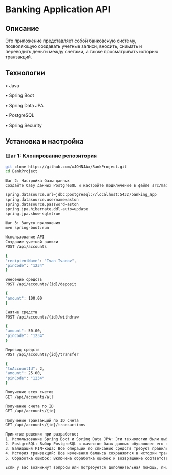 # Banking Application API

## Описание
Это приложение представляет собой банковскую систему, позволяющую создавать учетные записи, вносить, снимать и переводить деньги между счетами, а также просматривать историю транзакций.

## Технологии
•  Java

•  Spring Boot

•  Spring Data JPA

•  PostgreSQL

•  Spring Security


## Установка и настройка

### Шаг 1: Клонирование репозитория
```bash
git clone https://github.com/xJOHNJAx/BankProject.git
cd BankProject

Шаг 2: Настройка базы данных
Создайте базу данных PostgreSQL и настройте подключение в файле src/main/resources/application.properties:

spring.datasource.url=jdbc:postgresql://localhost:5432/banking_app
spring.datasource.username=aston
spring.datasource.password=aston
spring.jpa.hibernate.ddl-auto=update
spring.jpa.show-sql=true

Шаг 3: Запуск приложения
mvn spring-boot:run

Использование API
Создание учетной записи
POST /api/accounts

{
"recipientName": "Ivan Ivanov",
"pinCode": "1234"
}

Внесение средств
POST /api/accounts/{id}/deposit

{
"amount": 100.00
}

Снятие средств
POST /api/accounts/{id}/withdraw

{
"amount": 50.00,
"pinCode": "1234"
}

Перевод средств
POST /api/accounts/{id}/transfer

{
"toAccountId": 2,
"amount": 25.00,
"pinCode": "1234"
}

Получение всех счетов
GET /api/accounts/all

Получение счета по ID
GET /api/accounts/{id}

Получение транзакций по ID счета
GET /api/accounts/{id}/transactions

Принятые решения при разработке:
1. Использование Spring Boot и Spring Data JPA: Эти технологии были выбраны для упрощения разработки и управления базой данных.
2. PostgreSQL: Выбор PostgreSQL в качестве базы данных обусловлен его надежностью и широкими возможностями.
3. Валидация PIN-кода: Все операции по списанию средств требуют правильного PIN-кода для обеспечения безопасности.
4. История транзакций: Все изменения баланса сохраняются в истории транзакций для обеспечения прозрачности и отслеживания операций.
5. Обработка ошибок: Включена обработка ошибок и возвращение соответствующих кодов ошибок для всех операций.

Если у вас возникнут вопросы или потребуется дополнительная помощь, пишите: https://join.skype.com/invite/CyTQpYrRyGqg
